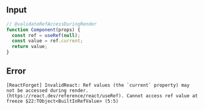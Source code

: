 
## Input

```javascript
// @validateRefAccessDuringRender
function Component(props) {
  const ref = useRef(null);
  const value = ref.current;
  return value;
}

```


## Error

```
[ReactForget] InvalidReact: Ref values (the `current` property) may not be accessed during render. (https://react.dev/reference/react/useRef). Cannot access ref value at freeze $22:TObject<BuiltInRefValue> (5:5)
```
          
      